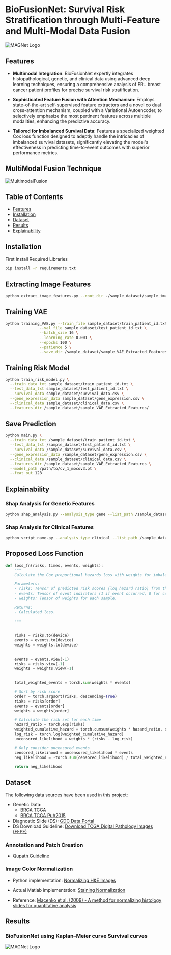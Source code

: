 # BioFusionNet: Survival Risk Stratification through Multi-Feature and Multi-Modal Data Fusion

![MAGNet Logo](BioFusionNet.png) <!-- If you have a logo or relevant image -->


## Features

- **Multimodal Integration**: BioFusionNet expertly integrates histopathological, genetic, and clinical data using advanced deep learning techniques, ensuring a comprehensive analysis of ER+ breast cancer patient profiles for precise survival risk stratification.

- **Sophisticated Feature Fusion with Attention Mechanism**: Employs state-of-the-art self-supervised feature extractors and a novel co dual cross-attention mechanism, coupled with a Variational Autoencoder, to selectively emphasize the most pertinent features across multiple modalities, enhancing the predictive accuracy.

- **Tailored for Imbalanced Survival Data**: Features a specialized weighted Cox loss function designed to adeptly handle the intricacies of imbalanced survival datasets, significantly elevating the model's effectiveness in predicting time-to-event outcomes with superior performance metrics.

## MultiModal Fusion Technique
![MultimodalFusion](multimodal_fusion.png) 
## Table of Contents

- [Features](#features)
- [Installation](#installation)
- [Dataset](#dataset)
- [Results](#results)
- [Explainability](#explainability)



## Installation
First Install Required Libraries
```bash
pip install -r requirements.txt
```
## Extracting Image Features
```bash
python extract_image_features.py --root_dir ./sample_dataset/sample_image_data_structure/ --model_name DINO33M
```
## Training VAE
```bash
python training_VAE.py --train_file sample_dataset/train_patient_id.txt \
               --val_file sample_dataset/test_patient_id.txt \
               --batch_size 16 \
               --learning_rate 0.001 \
               --epochs 100 \
               --patience 5 \
               --save_dir /sample_dataset/sample_VAE_Extracted_Features/

```
## Training Risk Model
```bash
python train_risk_model.py \
  --train_data_txt sample_dataset/train_patient_id.txt \
  --test_data_txt sample_dataset/test_patient_id.txt \
  --survival_data sample_dataset/survival_data.csv \
  --gene_expression_data sample_dataset/gene_expression.csv \
  --clinical_data sample_dataset/clinical_data.csv \
  --features_dir /sample_dataset/sample_VAE_Extracted_Features/
```

## Save Prediction
```bash
python main.py \
  --train_data_txt /sample_dataset/train_patient_id.txt \
  --test_data_txt /sample_dataset/test_patient_id.txt \
  --survival_data /sample_dataset/survival_data.csv \
  --gene_expression_data /sample_dataset/gene_expression.csv \
  --clinical_data /sample_dataset/clinical_data.csv \
  --features_dir /sample_dataset/sample_VAE_Extracted_Features \
  --model_path /path/to/cv_1_mocov3.pt \
  --feat_out 128

```
## Explainability 
### Shap Analysis for Genetic Features
```bash
python shap_analysis.py --analysis_type gene --list_path /sample_dataset/gene_expression.csv 
```
### Shap Analysis for Clinical Features
```bash
python script_name.py --analysis_type clinical --list_path /sample_dataset/clinical_data.csv
```

## Proposed Loss Function
```python
def loss_fn(risks, times, events, weights):
    """
    Calculate the Cox proportional hazards loss with weights for imbalance.

    Parameters:
    - risks: Tensor of predicted risk scores (log hazard ratio) from the model.
    - events: Tensor of event indicators (1 if event occurred, 0 for censored).
    - weights: Tensor of weights for each sample.

    Returns:
    - Calculated loss.
    
    """
    

    risks = risks.to(device)
    events = events.to(device)
    weights = weights.to(device)
    
    
    events = events.view(-1)
    risks = risks.view(-1)
    weights = weights.view(-1)
    

    total_weighted_events = torch.sum(weights * events)

    # Sort by risk score
    order = torch.argsort(risks, descending=True)
    risks = risks[order]
    events = events[order]
    weights = weights[order]

    # Calculate the risk set for each time
    hazard_ratio = torch.exp(risks)
    weighted_cumulative_hazard = torch.cumsum(weights * hazard_ratio, dim=0)
    log_risk = torch.log(weighted_cumulative_hazard)
    uncensored_likelihood = weights * (risks - log_risk)

    # Only consider uncensored events
    censored_likelihood = uncensored_likelihood * events
    neg_likelihood = -torch.sum(censored_likelihood) / total_weighted_events

    return neg_likelihood
```

## Dataset

The following data sources have been used in this project:

- Genetic Data:
  - [BRCA TCGA](http://www.cbioportal.org/study/summary?id=brca_tcga)
  - [BRCA TCGA Pub2015](http://www.cbioportal.org/study/summary?id=brca_tcga_pub2015)
- Diagnostic Slide (DS): [GDC Data Portal](https://portal.gdc.cancer.gov/)
- DS Download Guideline: [Download TCGA Digital Pathology Images (FFPE)](http://www.andrewjanowczyk.com/download-tcga-digital-pathology-images-ffpe/)

### Annotation and Patch Creation

- [Qupath Guideline](https://github.com/raktim-mondol/qu-path)

### Image Color Normalization

- Python implementation: [Normalizing H&E Images](https://github.com/bnsreenu/python_for_microscopists/blob/master/122_normalizing_HnE_images.py)

- Actual Matlab implementation: [Staining Normalization](https://github.com/mitkovetta/staining-normalization/blob/master/normalizeStaining.m)

- Reference: [Macenko et al. (2009) - A method for normalizing histology slides for quantitative analysis](http://wwwx.cs.unc.edu/~mn/sites/default/files/macenko2009.pdf)

## Results
### BioFusionNet using Kaplan–Meier curve Survival curves
![MAGNet Logo](biofusionnet_survival_curve.png)



